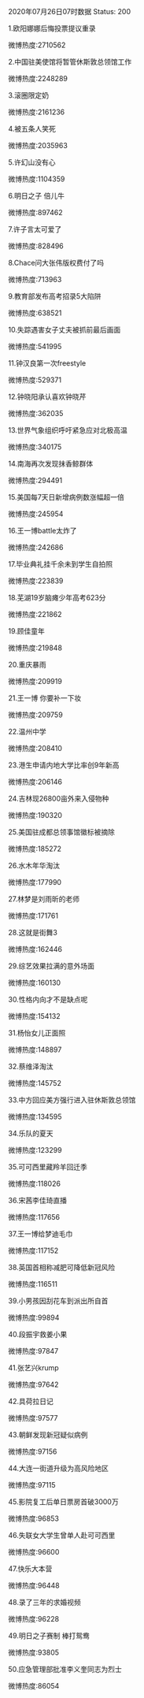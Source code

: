 2020年07月26日07时数据
Status: 200

1.欧阳娜娜后悔投票提议重录

微博热度:2710562

2.中国驻美使馆将暂管休斯敦总领馆工作

微博热度:2248289

3.滚圈限定奶

微博热度:2161236

4.被五条人笑死

微博热度:2035963

5.许幻山没有心

微博热度:1104359

6.明日之子 倍儿牛

微博热度:897462

7.许子言太可爱了

微博热度:828496

8.Chace问大张伟版权费付了吗

微博热度:713963

9.教育部发布高考招录5大陷阱

微博热度:638521

10.失踪遇害女子丈夫被抓前最后画面

微博热度:541995

11.钟汉良第一次freestyle

微博热度:529371

12.钟晓阳承认喜欢钟晓芹

微博热度:362035

13.世界气象组织呼吁紧急应对北极高温

微博热度:340175

14.南海再次发现抹香鲸群体

微博热度:294491

15.美国每7天日新增病例数涨幅超一倍

微博热度:245954

16.王一博battle太炸了

微博热度:242686

17.毕业典礼挂千余未到学生自拍照

微博热度:223839

18.芜湖19岁脑瘫少年高考623分

微博热度:221862

19.顾佳童年

微博热度:219848

20.重庆暴雨

微博热度:209919

21.王一博 你要补一下妆

微博热度:209759

22.温州中学

微博热度:208410

23.港生申请内地大学比率创9年新高

微博热度:206146

24.吉林现26800亩外来入侵物种

微博热度:190320

25.美国驻成都总领事馆徽标被摘除

微博热度:185272

26.水木年华淘汰

微博热度:177990

27.林梦是刘雨昕的老师

微博热度:171761

28.这就是街舞3

微博热度:162446

29.综艺效果拉满的意外场面

微博热度:160130

30.性格内向才不是缺点呢

微博热度:154132

31.杨怡女儿正面照

微博热度:148897

32.蔡维泽淘汰

微博热度:145752

33.中方回应美方强行进入驻休斯敦总领馆

微博热度:134595

34.乐队的夏天

微博热度:123299

35.可可西里藏羚羊回迁季

微博热度:118026

36.宋茜李佳琦直播

微博热度:117656

37.王一博给梦迪毛巾

微博热度:117152

38.英国首相称减肥可降低新冠风险

微博热度:116511

39.小男孩因刮花车到派出所自首

微博热度:99894

40.段振宇救姜小果

微博热度:97847

41.张艺兴krump

微博热度:97642

42.具荷拉日记

微博热度:97577

43.朝鲜发现新冠疑似病例

微博热度:97156

44.大连一街道升级为高风险地区

微博热度:97115

45.影院复工后单日票房首破3000万

微博热度:96853

46.失联女大学生曾单人赴可可西里

微博热度:96600

47.快乐大本营

微博热度:96448

48.录了三年的求婚视频

微博热度:96228

49.明日之子赛制 棒打鸳鸯

微博热度:93805

50.应急管理部批准李义奎同志为烈士

微博热度:86054

